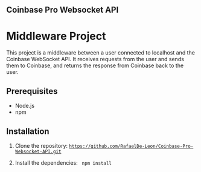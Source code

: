 ## Coinbase Pro Websocket API

# Middleware Project

This project is a middleware between a user connected to localhost and the Coinbase WebSocket API. It receives requests from the user and sends them to Coinbase, and returns the response from Coinbase back to the user.

## Prerequisites

- Node.js
- npm

## Installation

1. Clone the repository:
   <code>https://github.com/RafaelDe-Leon/Coinbase-Pro-Websocket-API.git</code>

2. Install the dependencies: <code> npm install </code>
